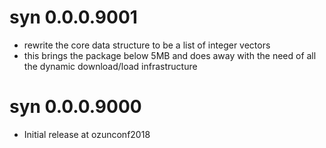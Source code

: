 
# syn 0.0.0.9001

* rewrite the core data structure to be a list of integer vectors
* this brings the package below 5MB and does away with the need of all the
  dynamic download/load infrastructure

# syn 0.0.0.9000

* Initial release at ozunconf2018



